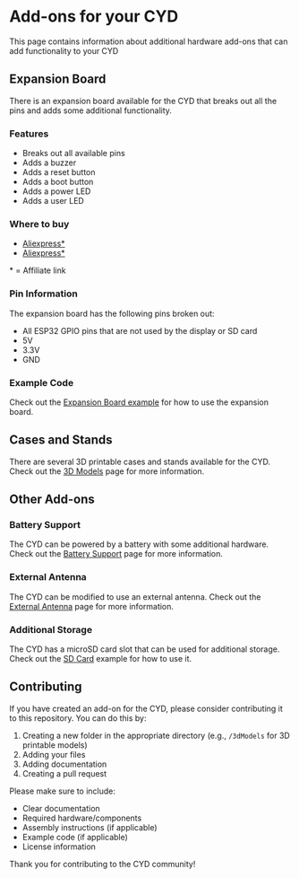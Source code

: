 # Add-ons for your CYD

This page contains information about additional hardware add-ons that can add functionality to your CYD

## Expansion Board

There is an expansion board available for the CYD that breaks out all the pins and adds some additional functionality.

### Features

- Breaks out all available pins
- Adds a buzzer
- Adds a reset button
- Adds a boot button
- Adds a power LED
- Adds a user LED

### Where to buy

- [Aliexpress*](https://s.click.aliexpress.com/e/_DFbKXVh)
- [Aliexpress*](https://s.click.aliexpress.com/e/_DmOAoFh)

\* = Affiliate link

### Pin Information

The expansion board has the following pins broken out:

- All ESP32 GPIO pins that are not used by the display or SD card
- 5V
- 3.3V
- GND

### Example Code

Check out the [Expansion Board example](/Examples/Basics/ExpansionBoard) for how to use the expansion board.

## Cases and Stands

There are several 3D printable cases and stands available for the CYD. Check out the [3D Models](/3dModels) page for more information.

## Other Add-ons

### Battery Support

The CYD can be powered by a battery with some additional hardware. Check out the [Battery Support](/Mods/Battery) page for more information.

### External Antenna

The CYD can be modified to use an external antenna. Check out the [External Antenna](/Mods/ExternalAntenna) page for more information.

### Additional Storage

The CYD has a microSD card slot that can be used for additional storage. Check out the [SD Card](/Examples/Basics/SDCard) example for how to use it.

## Contributing

If you have created an add-on for the CYD, please consider contributing it to this repository. You can do this by:

1. Creating a new folder in the appropriate directory (e.g., `/3dModels` for 3D printable models)
2. Adding your files
3. Adding documentation
4. Creating a pull request

Please make sure to include:

- Clear documentation
- Required hardware/components
- Assembly instructions (if applicable)
- Example code (if applicable)
- License information

Thank you for contributing to the CYD community!